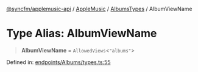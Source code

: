 [@syncfm/applemusic-api](../../../../../../globals.md) / [AppleMusic](../../../index.md) / [AlbumsTypes](../index.md) / AlbumViewName

# Type Alias: AlbumViewName

> **AlbumViewName** = `AllowedViews`\<`"albums"`\>

Defined in: [endpoints/Albums/types.ts:55](https://github.com/sync-fm/applemusic-api/blob/a6a8471d4d51a41f6bd8af9d95c8abf0126e10f4/src/endpoints/Albums/types.ts#L55)
